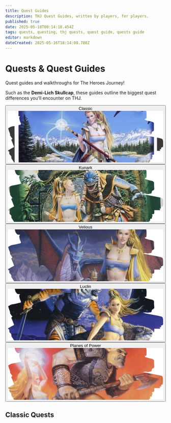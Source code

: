 ```yaml
---
title: Quest Guides
description: THJ Quest Guides, written by players, for players.
published: true
date: 2025-05-18T00:14:18.454Z
tags: quests, questing, thj quests, quest guide, quests guide
editor: markdown
dateCreated: 2025-05-16T18:14:08.780Z
---
```


<div class="quests-landing fade-in">
<div class="banner-card">
<h1>Quests &amp; Quest Guides</h1>
<p class="subtitle">Quest guides and walkthroughs for The Heroes Journey!</p>
</div>

<p class="intro">Such as the <strong>Demi-Lich Skullcap</strong>, these guides outline the biggest quest differences you’ll encounter on THJ.</p>

<div class="expansion-buttons">
<button class="exp-btn active" data-exp="classic">
<span>Classic</span>
<img src="/quests/classicbutton.png" alt="Classic">
</button>

<button class="exp-btn" data-exp="kunark">
<span>Kunark</span>
<img src="/quests/kunarkbutton.png" alt="Kunark">
</button>

<button class="exp-btn" data-exp="velious">
<span>Velious</span>
<img src="/quests/veliousbutton.png" alt="Velious">
</button>

<button class="exp-btn" data-exp="luclin">
<span>Luclin</span>
<img src="/quests/luclinbutton.png" alt="Luclin">
</button>

<button class="exp-btn" data-exp="pop">
<span>Planes&nbsp;of&nbsp;Power</span>
<img src="/quests/popbutton.png" alt="Planes of Power">
</button>
</div>

<div class="quests-lists">
<div class="quests-list" id="classic">
<h2>Classic Quests</h2>
<ul><!-- Classic quests here --></ul>
</div>

<div class="quests-list" id="kunark" hidden>
<h2>Kunark Quests</h2>
<ul>
<li><a href="https://wiki.heroesjourneyemu.com/en/quests/demi-lich-skullcap">Demi-Lich Skullcap</a></li>
<li><a href="https://wiki.heroesjourneyemu.com/en/equipment-guide/epics">Epics 1.0</a></li>
</ul>
</div>

<div class="quests-list" id="velious" hidden>
<h2>Velious Quests</h2>
<ul><!-- Velious quests here --></ul>
</div>

<div class="quests-list" id="luclin" hidden>
<h2>Luclin Quests</h2>
<ul><!-- Luclin quests here --></ul>
</div>

<div class="quests-list" id="pop" hidden>
<h2>Planes of Power Quests</h2>
<ul><!-- PoP quests here --></ul>
</div>
</div>
</div>
